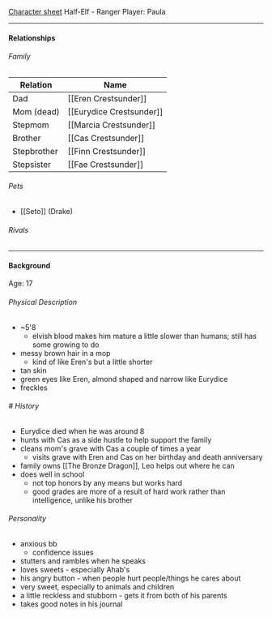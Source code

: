 [Character sheet](https://www.dndbeyond.com/profile/si0pa0/characters/54105450)
Half-Elf - Ranger
Player: Paula

---

#### Relationships
###### Family

Relation | Name
------------ | ------------
Dad | [[Eren Crestsunder]]
Mom (dead) | [[Eurydice Crestsunder]] 
Stepmom | [[Marcia Crestsunder]]
Brother | [[Cas Crestsunder]]
Stepbrother | [[Finn Crestsunder]]
Stepsister | [[Fae Crestsunder]]

###### Pets
- [[Seto]] (Drake)

###### Rivals

---

#### Background
Age: 17
###### Physical Description
- ~5'8
	- elvish blood makes him mature a little slower than humans; still has some growing to do
- messy brown hair in a mop
	- kind of like Eren's but a little shorter
- tan skin
- green eyes like Eren, almond shaped and narrow like Eurydice
- freckles

###### # History
- Eurydice died when he was around 8
- hunts with Cas as a side hustle to help support the family
- cleans mom's grave with Cas a couple of times a year
	- visits grave with Eren and Cas on her birthday and death anniversary
- family owns [[The Bronze Dragon]], Leo helps out where he can
- does well in school
	- not top honors by any means but works hard
	- good grades are more of a result of hard work rather than intelligence, unlike his brother

###### Personality
- anxious bb
	- confidence issues
- stutters and rambles when he speaks
- loves sweets - especially Ahab's
- his angry button - when people hurt people/things he cares about
- very sweet, especially to animals and children
- a little reckless and stubborn - gets it from both of his parents
- takes good notes in his journal
